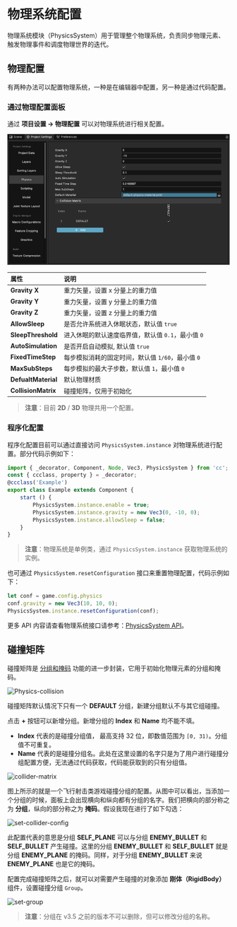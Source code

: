 # 物理系统配置

物理系统模块（PhysicsSystem）用于管理整个物理系统，负责同步物理元素、触发物理事件和调度物理世界的迭代。

## 物理配置

有两种办法可以配置物理系统，一种是在编辑器中配置，另一种是通过代码配置。

### 通过物理配置面板

通过 **项目设置 -> 物理配置** 可以对物理系统进行相关配置。

![Physics](./img/physics-config-index.png)

| 属性 | 说明 |
| :--- | :--- |
| **Gravity X** | 重力矢量，设置 x 分量上的重力值 |
| **Gravity Y** | 重力矢量，设置 y 分量上的重力值 |
| **Gravity Z** | 重力矢量，设置 z 分量上的重力值 |
| **AllowSleep** | 是否允许系统进入休眠状态，默认值 `true` |
| **SleepThreshold** | 进入休眠的默认速度临界值，默认值 `0.1`，最小值 `0` |
| **AutoSimulation** | 是否开启自动模拟, 默认值 `true` |
| **FixedTimeStep** | 每步模拟消耗的固定时间，默认值 `1/60`，最小值 `0` |
| **MaxSubSteps** | 每步模拟的最大子步数，默认值 `1`，最小值 `0` |
| **DefualtMaterial** | 默认物理材质 |
| **CollisionMatrix** | 碰撞矩阵，仅用于初始化 |

> **注意**：目前 **2D** / **3D** 物理共用一个配置。

### 程序化配置

程序化配置目前可以通过直接访问 `PhysicsSystem.instance` 对物理系统进行配置。部分代码示例如下：

```ts
import { _decorator, Component, Node, Vec3, PhysicsSystem } from 'cc';
const { ccclass, property } = _decorator;
@ccclass('Example')
export class Example extends Component {
    start () {
        PhysicsSystem.instance.enable = true;
        PhysicsSystem.instance.gravity = new Vec3(0, -10, 0);
        PhysicsSystem.instance.allowSleep = false;
    }
}
```

> **注意**：物理系统是单例类，通过 `PhysicsSystem.instance` 获取物理系统的实例。

也可通过 `PhysicsSystem.resetConfiguration` 接口来重置物理配置，代码示例如下：

```ts
let conf = game.config.physics
conf.gravity = new Vec3(10, 10, 0);
PhysicsSystem.instance.resetConfiguration(conf);
```

更多 API 内容请查看物理系统接口请参考：[PhysicsSystem API](%__APIDOC__%/zh/class/physics.PhysicsSystem)。

## 碰撞矩阵

碰撞矩阵是 [分组和掩码](physics-group-mask.md) 功能的进一步封装，它用于初始化物理元素的分组和掩码。

![Physics-collision](img/physics-collision.png)

碰撞矩阵默认情况下只有一个 **DEFAULT** 分组，新建分组默认不与其它组碰撞。

点击 **+** 按钮可以新增分组。新增分组的 **Index** 和 **Name** 均不能不填。

- **Index** 代表的是碰撞分组值， 最高支持 32 位，即数值范围为 `[0, 31)`。分组值不可重复。
- **Name** 代表的是碰撞分组名。此处在这里设置的名字只是为了用户进行碰撞分组配置方便，无法通过代码获取，代码能获取到的只有分组值。

![collider-matrix](img/collider-matrix.png)

图上所示的就是一个飞行射击类游戏碰撞分组的配置。从图中可以看出，当添加一个分组的时候，面板上会出现横向和纵向都有分组的名字。我们把横向的部分称之为 **分组**，纵向的部分称之为 **掩码**。假设我现在进行了如下勾选：

![set-collider-config](img/set-collider-config.png)

此配置代表的意思是分组 **SELF_PLANE** 可以与分组 **ENEMY_BULLET** 和 **SELF_BULLET** 产生碰撞。这里的分组 **ENEMY_BULLET** 和 **SELF_BULLET** 就是分组 **ENEMY_PLANE** 的掩码。同样，对于分组 **ENEMY_BULLET** 来说 **ENEMY_PLANE** 也是它的掩码。

配置完成碰撞矩阵之后，就可以对需要产生碰撞的对象添加 **刚体（RigidBody）** 组件，设置碰撞分组 `Group`。

![set-group](img/set-group.png)

> **注意**：分组在 v3.5 之前的版本不可以删除，但可以修改分组的名称。
